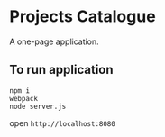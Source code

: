 # Projects Catalogue
A one-page application.

## To run application
```
npm i
webpack
node server.js
```
open `http://localhost:8080`